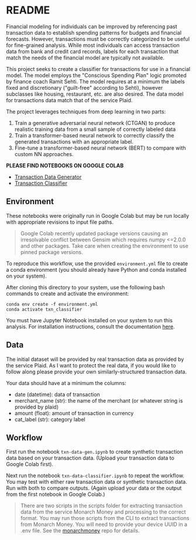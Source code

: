 # README

Financial modeling for individuals can be improved by referencing past transaction data to establish spending patterns for budgets and financial forecasts. However, transactions must be correctly categorized to be useful for fine-grained analysis. While most individuals can access transaction data from bank and credit card records, labels for each transaction that match the needs of the financial model are typically not available.

This project seeks to create a classifier for transactions for use in a financial model. The model employs the "Conscious Spending Plan" logic promoted by finance coach Ramit Sehti. The model requires at a minimum the labels fixed and discretionary ("guilt-free" according to Sehti), however subclasses like housing, restaurant, etc. are also desired. The  data model for transactions data match that of the service Plaid.

The project leverages techniques from deep learning in two parts:

1.    Train a generative adversarial neural network (CTGAN) to produce realistic training data from a small sample of correctly labeled data
2.    Train a transformer-based neural network to correctly classify the generated transactions with an appropriate label.
3.    Fine-tune a transformer-based neural network (BERT) to compare with custom NN approaches.

**PLEASE FIND NOTEBOOKS ON GOOGLE COLAB**

-   [Transaction Data Generator](https://colab.research.google.com/drive/1c29dSDa1hOkBw3tzefejr3dkUYFZLmJZ#scrollTo=0A8oSTpdgfki)
-   [Transaction Classifier](https://colab.research.google.com/drive/1aBjRTEzCOstnZ6Pyae6QRgce-VLhsZsu#scrollTo=UCsEB0tO9ynK)

## Environment

These notebooks were originally run in Google Colab but may be run locally with appropriate revisions to input file paths. 

>   Google Colab recently updated package versions causing an irresolvable conflict between Gensim which requires numpy <=2.0.0 and other packages. Take care when creating the environment to use pinned package versions.

To reproduce this workflow, use the provided `environment.yml` file to create a conda environment (you should already have Python and conda installed on your system).

After cloning this directory to your system, use the following bash commands to create and activate the environment:

```bashg
conda env create -f environment.yml
conda activate txn_classifier
```

You must have Jupyter Notebook installed on your system to run this analysis. For installation instructions, consult the documentation [here](https://jupyter.org/).

## Data

The initial dataset will be provided by real transaction data as provided by the service Plaid. As I want to protect the real data, if you would like to follow along please provide your own similarly-structured transaction data.

Your data should have at a minimum the columns:

-   date (datetime): data of transaction 
-   merchant_name (str): the name of the merchant (or whatever string is provided by plaid)
-   amount (float): amount of transaction in currency
-   cat_label (str): category label

## Workflow

First run the notebook `txn-data-gen.ipynb` to create synthetic transaction data based on your transaction data. (Upload your transaction data to Google Colab first).

Next run the notebook `txn-data-classifier.ipynb` to repeat the workflow. You may test with either raw transaction data or synthetic transaction data. Run with both to compare outputs. (Again upload your data or the output from the first notebook in Google Colab.)

>   There are two scripts in the scripts folder for extracting transaction data from the service Monarch Money and processing to the correct format. You may run those scripts from the CLI to extract transactions from Monarch Money. You will need to provide your device UUID in a .env file. See the [monarchmoney](https://github.com/hammem/monarchmoney) repo for details.
